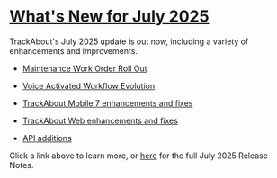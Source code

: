 # [What's New for July 2025](https://datacor.clickhelp.co/smart/project-trackabout-kb/july-2025-release-notes-355)

TrackAbout's July 2025 update is out now, including a variety of enhancements and improvements.

  

-   [Maintenance Work Order Roll Out](https://datacor.clickhelp.co/articles/trackabout-help-center/june-2025-release-notes/a/h3_1330296929)

-   [Voice Activated Workflow Evolution](https://datacor.clickhelp.co/articles/trackabout-help-center/june-2025-release-notes/a/h2_362557509)
    
-   [TrackAbout Mobile 7 enhancements and fixes](https://datacor.clickhelp.co/articles/trackabout-help-center/june-2025-release-notes/a/h2__94105287)
    
-   [TrackAbout Web enhancements and fixes](https://datacor.clickhelp.co/articles/trackabout-help-center/june-2025-release-notes/a/h2__1966409456)
    
-   [API additions](https://datacor.clickhelp.co/articles/trackabout-help-center/june-2025-release-notes/a/h2_124732118)


Click a link above to learn more, or [here](https://datacor.clickhelp.co/smart/project-trackabout-kb/july-2025-release-notes-355) for the full July 2025 Release Notes.


